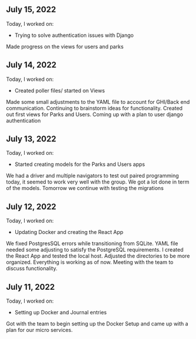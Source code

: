 ## July 15, 2022

Today, I worked on:

* Trying to solve authentication issues with Django

Made progress on the views for users and parks

## July 14, 2022
Today, I worked on:

* Created poller files/ started on Views

Made some small adjustments to the YAML file to account for GHI/Back end communication. Continuing to brainstorm ideas for functionality. Created out first views for Parks and Users. Coming up with a plan to user django authentication

## July 13, 2022
Today, I worked on:

* Started creating models for the Parks and Users apps

We had a driver and multiple navigators to test out paired programming today, it seemed to work very well with the group. We got a lot done in term of the models. Tomorrow we continue with testing the migrations
## July 12, 2022

Today, I worked on:

* Updating Docker and creating the React App

We fixed PostgresSQL errors while transitioning from SQLite. YAML file needed some adjusting to satisfy the PostgreSQL requirements. I created the React App and tested the local host. Adjusted the directories to be more organized. Everything is working as of now. Meeting with the team to discuss functionality.
## July 11, 2022

Today, I worked on:

* Setting up Docker and Journal entries

Got with the team to begin setting up the Docker Setup and came up with a plan for our micro services.
